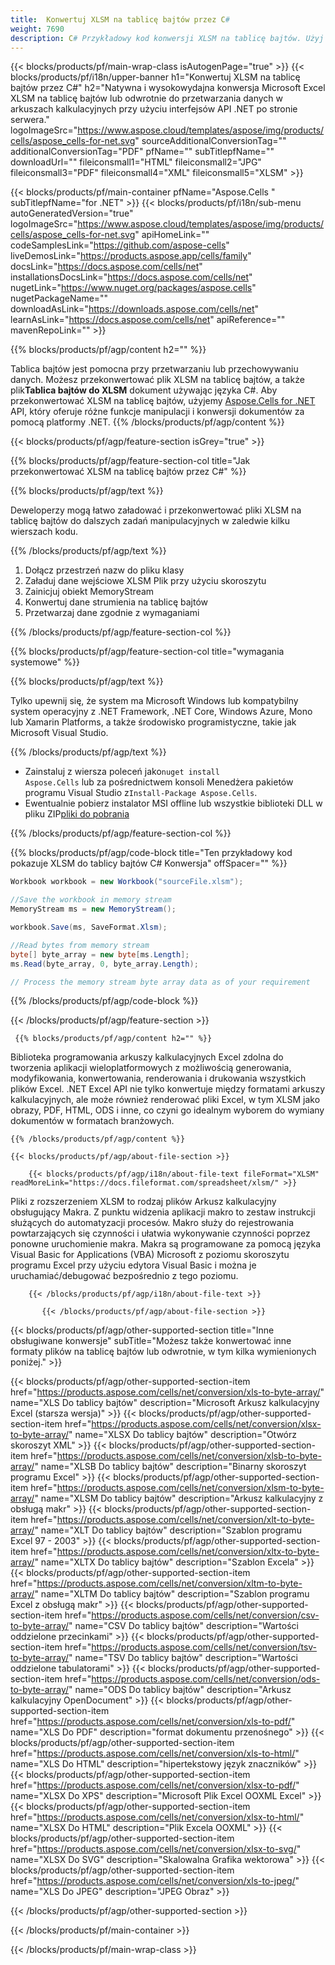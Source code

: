 ```yaml
---
title:  Konwertuj XLSM na tablicę bajtów przez C#
weight: 7690
description: C# Przykładowy kod konwersji XLSM na tablicę bajtów. Użyj tego kodu do konwersji Excel XLSM na Byte Array w VB.NET, Asp.NET lub dowolnej aplikacji opartej na .NET.
---
```

{{< blocks/products/pf/main-wrap-class isAutogenPage="true" >}}
{{< blocks/products/pf/i18n/upper-banner h1="Konwertuj XLSM na tablicę bajtów przez C#" h2="Natywna i wysokowydajna konwersja Microsoft Excel XLSM na tablicę bajtów lub odwrotnie do przetwarzania danych w arkuszach kalkulacyjnych przy użyciu interfejsów API .NET po stronie serwera." logoImageSrc="https://www.aspose.cloud/templates/aspose/img/products/cells/aspose_cells-for-net.svg" sourceAdditionalConversionTag="" additionalConversionTag="PDF" pfName="" subTitlepfName="" downloadUrl="" fileiconsmall1="HTML" fileiconsmall2="JPG" fileiconsmall3="PDF" fileiconsmall4="XML" fileiconsmall5="XLSM" >}}

{{< blocks/products/pf/main-container pfName="Aspose.Cells " subTitlepfName="for .NET" >}}
{{< blocks/products/pf/i18n/sub-menu autoGeneratedVersion="true" logoImageSrc="https://www.aspose.cloud/templates/aspose/img/products/cells/aspose_cells-for-net.svg" apiHomeLink="" codeSamplesLink="https://github.com/aspose-cells" liveDemosLink="https://products.aspose.app/cells/family" docsLink="https://docs.aspose.com/cells/net" installationsDocsLink="https://docs.aspose.com/cells/net" nugetLink="https://www.nuget.org/packages/aspose.cells" nugetPackageName="" downloadAsLink="https://downloads.aspose.com/cells/net" learnAsLink="https://docs.aspose.com/cells/net" apiReference="" mavenRepoLink="" >}}

{{% blocks/products/pf/agp/content h2="" %}}

 Tablica bajtów jest pomocna przy przetwarzaniu lub przechowywaniu danych. Możesz przekonwertować plik XLSM na tablicę bajtów, a także plik**Tablica bajtów do XLSM** dokument używając języka C#. Aby przekonwertować XLSM na tablicę bajtów, użyjemy
 [Aspose.Cells for .NET](https://products.aspose.com/cells/net) 
 API, który oferuje różne funkcje manipulacji i konwersji dokumentów za pomocą platformy .NET.
{{% /blocks/products/pf/agp/content %}}

{{< blocks/products/pf/agp/feature-section isGrey="true" >}}

{{% blocks/products/pf/agp/feature-section-col title="Jak przekonwertować XLSM na tablicę bajtów przez C#" %}}

{{% blocks/products/pf/agp/text %}}

 Deweloperzy mogą łatwo załadować i przekonwertować pliki XLSM na tablicę bajtów do dalszych zadań manipulacyjnych w zaledwie kilku wierszach kodu.

{{% /blocks/products/pf/agp/text %}}

1.  Dołącz przestrzeń nazw do pliku klasy
1.  Załaduj dane wejściowe XLSM Plik przy użyciu skoroszytu
1.  Zainicjuj obiekt MemoryStream
1.  Konwertuj dane strumienia na tablicę bajtów
1.  Przetwarzaj dane zgodnie z wymaganiami

{{% /blocks/products/pf/agp/feature-section-col %}}

{{% blocks/products/pf/agp/feature-section-col title="wymagania systemowe" %}}

{{% blocks/products/pf/agp/text %}}

 Tylko upewnij się, że system ma Microsoft Windows lub kompatybilny system operacyjny z .NET Framework, .NET Core, Windows Azure, Mono lub Xamarin Platforms, a także środowisko programistyczne, takie jak Microsoft Visual Studio.

{{% /blocks/products/pf/agp/text %}}

-  Zainstaluj z wiersza poleceń jako<code>nuget install Aspose.Cells</code> lub za pośrednictwem konsoli Menedżera pakietów programu Visual Studio z<code>Install-Package Aspose.Cells</code>.
-  Ewentualnie pobierz instalator MSI offline lub wszystkie biblioteki DLL w pliku ZIP<a href="https://downloads.aspose.com/cells/net">pliki do pobrania</a>

{{% /blocks/products/pf/agp/feature-section-col %}}

{{% blocks/products/pf/agp/code-block title="Ten przykładowy kod pokazuje XLSM do tablicy bajtów C# Konwersja" offSpacer="" %}}

```cs
Workbook workbook = new Workbook("sourceFile.xlsm");

//Save the workbook in memory stream
MemoryStream ms = new MemoryStream();

workbook.Save(ms, SaveFormat.Xlsm);

//Read bytes from memory stream
byte[] byte_array = new byte[ms.Length];
ms.Read(byte_array, 0, byte_array.Length);

// Process the memory stream byte array data as of your requirement 

```

{{% /blocks/products/pf/agp/code-block %}}

{{< /blocks/products/pf/agp/feature-section >}}

<!-- aboutfile Starts -->
      
     {{% blocks/products/pf/agp/content h2="" %}}

Biblioteka programowania arkuszy kalkulacyjnych Excel zdolna do tworzenia aplikacji wieloplatformowych z możliwością generowania, modyfikowania, konwertowania, renderowania i drukowania wszystkich plików Excel. .NET Excel API nie tylko konwertuje między formatami arkuszy kalkulacyjnych, ale może również renderować pliki Excel, w tym XLSM jako obrazy, PDF, HTML, ODS i inne, co czyni go idealnym wyborem do wymiany dokumentów w formatach branżowych.



    {{% /blocks/products/pf/agp/content %}}

    {{< blocks/products/pf/agp/about-file-section >}}

        {{< blocks/products/pf/agp/i18n/about-file-text fileFormat="XLSM" readMoreLink="https://docs.fileformat.com/spreadsheet/xlsm/" >}}
Pliki z rozszerzeniem XLSM to rodzaj plików Arkusz kalkulacyjny obsługujący Makra. Z punktu widzenia aplikacji makro to zestaw instrukcji służących do automatyzacji procesów. Makro służy do rejestrowania powtarzających się czynności i ułatwia wykonywanie czynności poprzez ponowne uruchomienie makra. Makra są programowane za pomocą języka Visual Basic for Applications (VBA) Microsoft z poziomu skoroszytu programu Excel przy użyciu edytora Visual Basic i można je uruchamiać/debugować bezpośrednio z tego poziomu.

        {{< /blocks/products/pf/agp/i18n/about-file-text >}}

           {{< /blocks/products/pf/agp/about-file-section >}}

<!-- aboutfile Ends -->

{{< blocks/products/pf/agp/other-supported-section title="Inne obsługiwane konwersje" subTitle="Możesz także konwertować inne formaty plików na tablicę bajtów lub odwrotnie, w tym kilka wymienionych poniżej." >}}

{{< blocks/products/pf/agp/other-supported-section-item href="https://products.aspose.com/cells/net/conversion/xls-to-byte-array/" name="XLS Do tablicy bajtów" description="Microsoft Arkusz kalkulacyjny Excel (starsza wersja)" >}} {{< blocks/products/pf/agp/other-supported-section-item href="https://products.aspose.com/cells/net/conversion/xlsx-to-byte-array/" name="XLSX Do tablicy bajtów" description="Otwórz skoroszyt XML" >}} {{< blocks/products/pf/agp/other-supported-section-item href="https://products.aspose.com/cells/net/conversion/xlsb-to-byte-array/" name="XLSB Do tablicy bajtów" description="Binarny skoroszyt programu Excel" >}} {{< blocks/products/pf/agp/other-supported-section-item href="https://products.aspose.com/cells/net/conversion/xlsm-to-byte-array/" name="XLSM Do tablicy bajtów" description="Arkusz kalkulacyjny z obsługą makr" >}} {{< blocks/products/pf/agp/other-supported-section-item href="https://products.aspose.com/cells/net/conversion/xlt-to-byte-array/" name="XLT Do tablicy bajtów" description="Szablon programu Excel 97 - 2003" >}} {{< blocks/products/pf/agp/other-supported-section-item href="https://products.aspose.com/cells/net/conversion/xltx-to-byte-array/" name="XLTX Do tablicy bajtów" description="Szablon Excela" >}} {{< blocks/products/pf/agp/other-supported-section-item href="https://products.aspose.com/cells/net/conversion/xltm-to-byte-array/" name="XLTM Do tablicy bajtów" description="Szablon programu Excel z obsługą makr" >}} {{< blocks/products/pf/agp/other-supported-section-item href="https://products.aspose.com/cells/net/conversion/csv-to-byte-array/" name="CSV Do tablicy bajtów" description="Wartości oddzielone przecinkami" >}} {{< blocks/products/pf/agp/other-supported-section-item href="https://products.aspose.com/cells/net/conversion/tsv-to-byte-array/" name="TSV Do tablicy bajtów" description="Wartości oddzielone tabulatorami" >}} {{< blocks/products/pf/agp/other-supported-section-item href="https://products.aspose.com/cells/net/conversion/ods-to-byte-array/" name="ODS Do tablicy bajtów" description="Arkusz kalkulacyjny OpenDocument" >}} {{< blocks/products/pf/agp/other-supported-section-item href="https://products.aspose.com/cells/net/conversion/xls-to-pdf/" name="XLS Do PDF" description="format dokumentu przenośnego" >}} {{< blocks/products/pf/agp/other-supported-section-item href="https://products.aspose.com/cells/net/conversion/xls-to-html/" name="XLS Do HTML" description="hipertekstowy język znaczników" >}} {{< blocks/products/pf/agp/other-supported-section-item href="https://products.aspose.com/cells/net/conversion/xlsx-to-pdf/" name="XLSX Do XPS" description="Microsoft Plik Excel OOXML Excel" >}} {{< blocks/products/pf/agp/other-supported-section-item href="https://products.aspose.com/cells/net/conversion/xlsx-to-html/" name="XLSX Do HTML" description="Plik Excela OOXML" >}} {{< blocks/products/pf/agp/other-supported-section-item href="https://products.aspose.com/cells/net/conversion/xlsx-to-svg/" name="XLSX Do SVG" description="Skalowalna Grafika wektorowa" >}} {{< blocks/products/pf/agp/other-supported-section-item href="https://products.aspose.com/cells/net/conversion/xls-to-jpeg/" name="XLS Do JPEG" description="JPEG Obraz" >}} 

{{< /blocks/products/pf/agp/other-supported-section >}}

{{< /blocks/products/pf/main-container >}}
    
{{< /blocks/products/pf/main-wrap-class >}}

